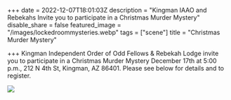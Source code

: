 +++
date = 2022-12-07T18:01:03Z
description = "Kingman IAAO and Rebekahs Invite you to participate in a Christmas Murder Mystery"
disable_share = false
featured_image = "/images/lockedroommysteries.webp"
tags = ["scene"]
title = "Christmas Murder Mystery"

+++
Kingman Independent Order of Odd Fellows & Rebekah Lodge invite you to participate in a Christmas Murder Mystery December 17th at 5:00 p.m., 212 N 4th St, Kingman, AZ 86401.  Please see below for details and to register.

![](/images/christmas-mystery-flyer.jpg)